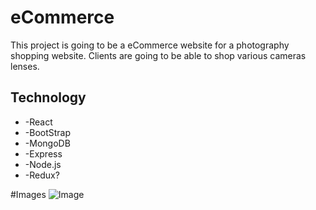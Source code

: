# eCommerce
This project is going to be a eCommerce website for a photography shopping website. Clients are going to be able to shop various cameras lenses.


## Technology

* -React
* -BootStrap
* -MongoDB
* -Express
* -Node.js
* -Redux?



#Images
![Image]([http://www.imageURL.com](https://i.imgur.com/mSdUB9k.png))
